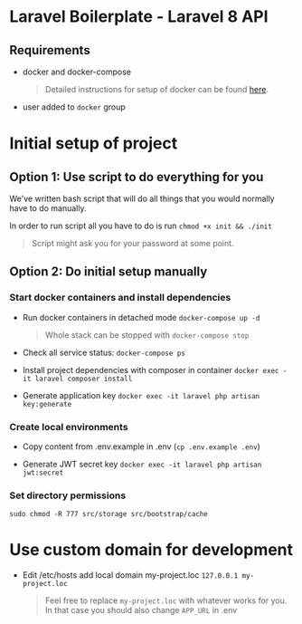 # Laravel Boilerplate - Laravel 8 API

## Requirements

- docker and docker-compose

  > Detailed instructions for setup of docker can be found [here](https://www.docker.com/community-edition).

- user added to `docker` group

# Initial setup of project

## Option 1: Use script to do everything for you

We've written bash script that will do all things that you would normally have to do manually.

In order to run script all you have to do is run `chmod +x init && ./init`

> Script might ask you for your password at some point.

## Option 2: Do initial setup manually

### Start docker containers and install dependencies

- Run docker containers in detached mode
  `docker-compose up -d`

  > Whole stack can be stopped with `docker-compose stop`

- Check all service status:
  `docker-compose ps`

- Install project dependencies with composer in container
  `docker exec -it laravel composer install`

- Generate application key
  `docker exec -it laravel php artisan key:generate`

### Create local environments

- Copy content from .env.example in .env (`cp .env.example .env`)

- Generate JWT secret key
  `docker exec -it laravel php artisan jwt:secret`

### Set directory permissions

`sudo chmod -R 777 src/storage src/bootstrap/cache`

# Use custom domain for development

- Edit /etc/hosts add local domain my-project.loc
  `127.0.0.1 my-project.loc`
  > Feel free to replace `my-project.loc` with whatever works for you. In that case you should also change `APP_URL` in .env
